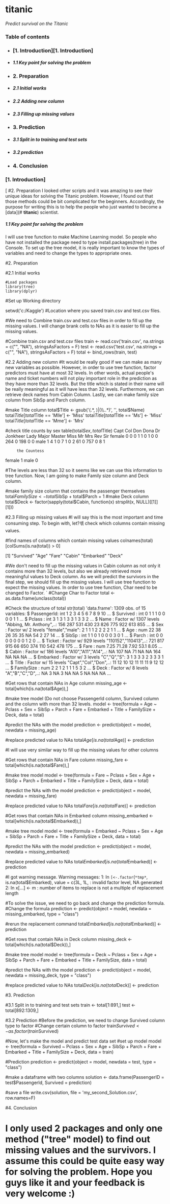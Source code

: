 # **titanic**
*Predict survival on the Titanic*

### Table of contents


- ### [1.	Introduction][1.	Introduction]
- ##### 1.1	Key point for solving the problem
- ### 2.	Preparation
- ##### 2.1	Initial works
- ##### 2.2	Adding new column
- ##### 2.3  Filling up missing values

- ### 3.	Prediction
- ##### 3.1	Split in to training and test sets
- ##### 3.2	prediction

- ### 4.	Conclusion



### [1.	Introduction]
[
#2.	Preparation
I looked other scripts and it was amazing to see their unique ideas for solving the Titanic problem. However, I found out that those methods could be bit complicated for the beginners. Accordingly, the purpose for writing this is to help the people who just wanted to become a [data](# **titanic**) scientist. 

##### 1.1	Key point for solving the problem
I will use tree function to make Machine Learning model. So people who have not installed the package need to type install.packages(tree) in the Console. To set up the tree model, it is really important to know the types of variables and need to change the types to appropriate ones. 


#2.	Preparation

#2.1	Initial works
```
#Load packages
library(tree)
library(dplyr)
```

#Set up Working directory

setwd('c:/Kaggle') #Location where you saved train.csv and test.csv files.

#We need to Combine train.csv and test.csv files in order to fill up the missing values. I will change brank cells to NAs as it is easier to fill up the missing values. 

#Combine train.csv and test.csv files
train <- read.csv('train.csv', na.strings = c("", "NA"), stringsAsFactors = F)
test <- read.csv('test.csv', na.strings = c("", "NA"), stringsAsFactors = F)
total <- bind_rows(train, test)

#2.2	Adding new column
#It would be really good if we can make as many new variables as possible. However, in order to use tree function, factor predictors must have at most 32 levels. In other words, actual people's name and ticket numbers will not play important role in the prediction as they have more than 32 levels. But the title which is stated in their name will be really meaningful as it will have less than 32 levels. Furthermore, we can retrieve deck names from Cabin Column. Lastly, we can make family size column from SibSp and Parch column.

#make Title column
total$Title <- gsub('(.*, )|(\\..*)', '', total$Name)
total$Title[total$Title == 'Mlle'] <- 'Miss'
total$Title[total$Title == 'Ms'] <- 'Miss'
total$Title[total$Title == 'Mme'] <- 'Mrs'

#check title counts by sex
table(total$Sex, total$Title)
          Capt Col Don Dona  Dr Jonkheer Lady Major Master Miss  Mr Mrs Rev Sir
  female    0   0   0    1   1        0    1     0      0  264   0 198   0   0
  male      1   4   1    0   7        1    0     2     61    0 757   0   8   1
        
         the Countess
  female            1
  male              0

#The levels are less than 32 so it seems like we can use this information to tree function. Now, I am going to make Family size column and Deck column.

#make family size column that contains the passenger themselves
total$FamilySize <- total$SibSp + total$Parch + 1
#make Deck column
total$Deck <- factor(sapply(total$Cabin, function(x) strsplit(x, NULL)[[1]][1]))

#2.3 Filling up missing values
#I will say this is the most important and time consuming step. To begin with, let?셲 check which columns contain missing values.

#find names of columns which contain missing values
colnames(total)[colSums(is.na(total)) > 0]

[1] "Survived" "Age"      "Fare"     "Cabin"    "Embarked" "Deck" 

#We don't need to fill up the missing values in Cabin column as not only it contains more than 32 levels, but also we already retrieved more meaningful values to Deck column. As we will predict the survivors in the final step, we should fill up the missing values. I will use tree function to expect the missing values. In order to use tree function, Char need to be changed to Factor.
`
#Change Char to Factor
total <- as.data.frame(unclass(total))

#Check the structure of total
str(total)
'data.frame':	1309 obs. of  15 variables:
 $ PassengerId: int  1 2 3 4 5 6 7 8 9 10 ...
 $ Survived   : int  0 1 1 1 0 0 0 0 1 1 ...
 $ Pclass     : int  3 1 3 1 3 3 1 3 3 2 ...
 $ Name       : Factor w/ 1307 levels "Abbing, Mr. Anthony",..: 156 287 531 430 23 826 775 922 613 855 ...
 $ Sex        : Factor w/ 2 levels "female","male": 2 1 1 1 2 2 2 2 1 1 ...
 $ Age        : num  22 38 26 35 35 NA 54 2 27 14 ...
 $ SibSp      : int  1 1 0 1 0 0 0 3 0 1 ...
 $ Parch      : int  0 0 0 0 0 0 0 1 2 0 ...
 $ Ticket     : Factor w/ 929 levels "110152","110413",..: 721 817 915 66 650 374 110 542 478 175 ...
 $ Fare       : num  7.25 71.28 7.92 53.1 8.05 ...
 $ Cabin      : Factor w/ 186 levels "A10","A11","A14",..: NA 107 NA 71 NA NA 164 NA NA NA ...
 $ Embarked   : Factor w/ 3 levels "C","Q","S": 3 1 3 3 3 2 3 3 3 1 ...
 $ Title      : Factor w/ 15 levels "Capt","Col","Don",..: 11 12 10 12 11 11 11 9 12 12 ...
 $ FamilySize : num  2 2 1 2 1 1 1 5 3 2 ...
 $ Deck       : Factor w/ 8 levels "A","B","C","D",..: NA 3 NA 3 NA NA 5 NA NA NA ...

#Get rows that contain NAs in Age column
missing_age <- total[which(is.na(total$Age)),]

#make tree model (Do not choose PassengerId column, Survived column and the column with more than 32 levels. 
model <- tree(formula = Age ~ Pclass + Sex + SibSp + Parch + Fare + Embarked + Title + FamilySize + Deck, data = total)

#predict the NAs with the model
prediction <- predict(object = model, newdata = missing_age)

#replace predicted value to NAs
total$Age[is.na(total$Age)] <- prediction

#I will use very similar way to fill up the missing values for other columns 

#Get rows that contain NAs in Fare column
missing_fare <- total[which(is.na(total$Fare)),]

#make tree model 
model <- tree(formula = Fare ~ Pclass + Sex + Age + SibSp + Parch + Embarked + Title + FamilySize + Deck, data = total)

#predict the NAs with the model
prediction <- predict(object = model, newdata = missing_fare)

#replace predicted value to NAs
total$Fare[is.na(total$Fare)] <- prediction

#Get rows that contain NAs in Embarked column
missing_embarked <- total[which(is.na(total$Embarked)),]

#make tree model 
model <- tree(formula = Embarked ~ Pclass + Sex + Age + SibSp + Parch + Fare + Title + FamilySize + Deck, data = total)

#predict the NAs with the model
prediction <- predict(object = model, newdata = missing_embarked)

#replace predicted value to NAs
total$Embarked[is.na(total$Embarked)] <- prediction

#I got warning message.
Warning messages:
1: In `[<-.factor`(`*tmp*`, is.na(total$Embarked), value = c(3L, 1L,  :
  invalid factor level, NA generated
2: In x[...] <- m :
  number of items to replace is not a multiple of replacement length

#To solve the issue, we need to go back and change the prediction formula.
#Change the formula
prediction <- predict(object = model, newdata = missing_embarked, type = "class")

#rerun the replacement command
total$Embarked[is.na(total$Embarked)] <- prediction

#Get rows that contain NAs in Deck column
missing_deck <- total[which(is.na(total$Deck)),]

#make tree model 
model <- tree(formula = Deck ~ Pclass + Sex + Age + SibSp + Parch + Fare + Embarked + Title + FamilySize, data = total)

#predict the NAs with the model
prediction <- predict(object = model, newdata = missing_deck, type = "class")

#replace predicted value to NAs
total$Deck[is.na(total$Deck)] <- prediction


#3.	Prediction

#3.1	Split in to training and test sets
train <- total[1:891,]
test <- total[892:1309,]

#3.2	Prediction
#Before the prediction, we need to change Survived column type to factor
#Change certain column to factor
train$Survived <-as.factor(train$Survived)

#Now, let's make the model and predict test data set
#set up model
model <- tree(formula = Survived ~ Pclass + Sex + Age + SibSp + Parch + Fare + Embarked + Title + FamilySize + Deck, data = train)

#Prediction
prediction <- predict(object = model, newdata = test, type = "class")

#make a dataframe with two columns
solution <- data.frame(PassengerID = test$PassengerId, Survived = prediction)

#save a file
write.csv(solution, file = 'my_second_Solution.csv', row.names=F)

#4.	Conclusion
# I only used 2 packages and only one method ("tree" model) to find out missing values and the survivors. I assume this could be quite easy way for solving the problem. Hope you guys like it and your feedback is very welcome :)
